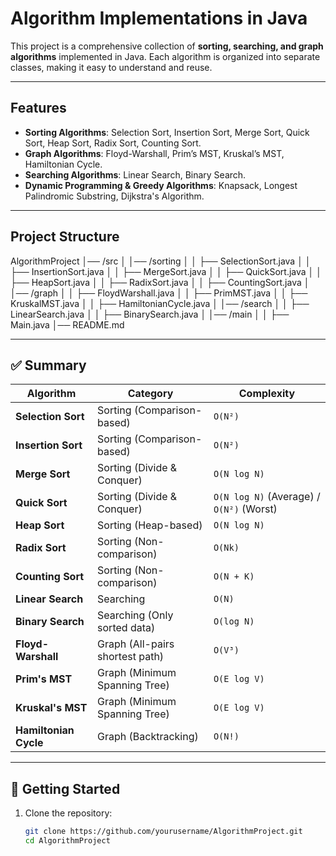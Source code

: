 #  Algorithm Implementations in Java

This project is a comprehensive collection of **sorting, searching, and graph algorithms** implemented in Java. Each algorithm is organized into separate classes, making it easy to understand and reuse.

---

##  Features
- **Sorting Algorithms**: Selection Sort, Insertion Sort, Merge Sort, Quick Sort, Heap Sort, Radix Sort, Counting Sort.
- **Graph Algorithms**: Floyd-Warshall, Prim’s MST, Kruskal’s MST, Hamiltonian Cycle.
- **Searching Algorithms**: Linear Search, Binary Search.
- **Dynamic Programming & Greedy Algorithms**: Knapsack, Longest Palindromic Substring, Dijkstra's Algorithm.

---

##  Project Structure

AlgorithmProject
│── /src
│   │── /sorting
│   │   ├── SelectionSort.java
│   │   ├── InsertionSort.java
│   │   ├── MergeSort.java
│   │   ├── QuickSort.java
│   │   ├── HeapSort.java
│   │   ├── RadixSort.java
│   │   ├── CountingSort.java
│   │── /graph
│   │   ├── FloydWarshall.java
│   │   ├── PrimMST.java
│   │   ├── KruskalMST.java
│   │   ├── HamiltonianCycle.java
│   │── /search
│   │   ├── LinearSearch.java
│   │   ├── BinarySearch.java
│   │── /main
│   │   ├── Main.java
│── README.md


---

## ✅ Summary

| Algorithm | Category | Complexity |
| --- | --- | --- |
| **Selection Sort** | Sorting (Comparison-based) | `O(N²)` |
| **Insertion Sort** | Sorting (Comparison-based) | `O(N²)` |
| **Merge Sort** | Sorting (Divide & Conquer) | `O(N log N)` |
| **Quick Sort** | Sorting (Divide & Conquer) | `O(N log N)` (Average) / `O(N²)` (Worst) |
| **Heap Sort** | Sorting (Heap-based) | `O(N log N)` |
| **Radix Sort** | Sorting (Non-comparison) | `O(Nk)` |
| **Counting Sort** | Sorting (Non-comparison) | `O(N + K)` |
| **Linear Search** | Searching | `O(N)` |
| **Binary Search** | Searching (Only sorted data) | `O(log N)` |
| **Floyd-Warshall** | Graph (All-pairs shortest path) | `O(V³)` |
| **Prim's MST** | Graph (Minimum Spanning Tree) | `O(E log V)` |
| **Kruskal's MST** | Graph (Minimum Spanning Tree) | `O(E log V)` |
| **Hamiltonian Cycle** | Graph (Backtracking) | `O(N!)` |

---

## 🚀 Getting Started

1. Clone the repository:
   ```sh
   git clone https://github.com/yourusername/AlgorithmProject.git
   cd AlgorithmProject


